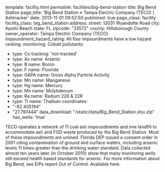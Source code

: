 template: facility.html
permalink: facilities/big-bend-station
title: Big Bend Station
page_title: 'Big Bend Station &raquo; Tampa Electric Company (TECO) | Ashtracker'
date: 2013-11-01 09:52:50
published: true
page_class: facility
facility_class: big_bend_station 
address: 
  street: 13031 Wyandotte Road
  city: Apollo Beach
  state: FL
  zipcode: "33572"
  county: Hillsborough  County
owner_operator: Tampa Electric Company (TECO)
impoundment_hazard_rating: All four impoundments have a low hazard ranking.
monitoring: Cobalt
pollutants:
  - type: Co
    tracking: 'not-tracked'
  - type: As
    name: Arsenic
  - type: B
    name: Boron
  - type: F
    name: Fluoride
  - type: GAPA
    name: Gross Alpha Particle Activity
  - type: Mn
    name: Manganese
  - type: Hg
    name: Mercury
  - type: Mo
    name: Molybdenum
  - type: Ra
    name: Radium 226 & 228
  - type: Tl
    name: Thallium
coordinates: 
  - "-82.405194"
  - "27.797444"
data_download: "/static/data/Big_Bend_Station.xlsx.zip"
has_wells: 'true'

TECO operates a network of 11 coal ash impoundments and one landfill to accommodate ash and FGD waste produced by the Big Bend Station. Most of these impoundments are unlined. Florida DEP issued a consent order in 2001 citing contamination of ground and surface waters, including arsenic levels 11 times greater than the drinking water standard. Data collected almost ten years later (in October 2010) show that many monitoring wells still exceed health based standards for arsenic. For more information about Big Bend, see EIPs report Out of Control. Available here.